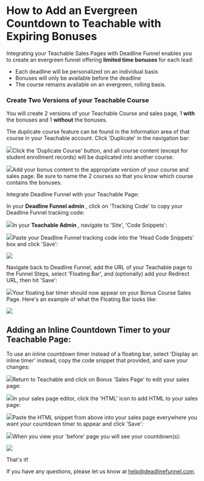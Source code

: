 # How to Add an Evergreen Countdown to Teachable with Expiring Bonuses

Integrating your Teachable Sales Pages with Deadline Funnel enables you to create an evergreen funnel offering **limited time bonuses** for each lead:

* Each deadline will be personalized on an individual basis
* Bonuses will only be available before the deadline
* The course remains available on an evergreen, rolling basis.

### Create Two Versions of your Teachable Course

You will create 2 versions of your Teachable Course and sales page, 1 **with** the bonuses and 1 **without** the bonuses.

The duplicate course feature can be found in the Information area of that course in your Teachable account. Click 'Duplicate' in the navigation bar:

![](https://d33v4339jhl8k0.cloudfront.net/docs/assets/53974d6ce4b0c76107b109d1/images/594aed0a2c7d3a0747ce149e/file-s3SvCeqvvj.png)Click the 'Duplicate Course' button, and all course content \(except for student enrollment records\) will be duplicated into another course:

![](https://d33v4339jhl8k0.cloudfront.net/docs/assets/53974d6ce4b0c76107b109d1/images/594aed4404286305c68d43d3/file-onJEJgx0z4.png)Add your bonus content to the appropriate version of your course and sales page. Be sure to name the 2 courses so that you know which course contains the bonuses.

Integrate Deadline Funnel with your Teachable Page:

In your **Deadline Funnel admin** , click on 'Tracking Code' to copy your Deadline Funnel tracking code:

![](https://d33v4339jhl8k0.cloudfront.net/docs/assets/53974d6ce4b0c76107b109d1/images/5c7478b904286350d08857c9/file-BieT1BNZ80.png)In your **Teachable Admin** , navigate to 'Site', 'Code Snippets':

![](https://d33v4339jhl8k0.cloudfront.net/docs/assets/53974d6ce4b0c76107b109d1/images/57ae2e1990336059d4edf531/file-mRhRN1s0Q6.png)Paste your Deadline Funnel tracking code into the 'Head Code Snippets' box and click 'Save':

![](https://d33v4339jhl8k0.cloudfront.net/docs/assets/53974d6ce4b0c76107b109d1/images/5db844392c7d3a7e9ae32e81/file-kmn0zi7g4N.jpg)

Navigate back to Deadline Funnel, add the URL of your Teachable page to the Funnel Steps, select 'Floating Bar', and \(optionally\) add your Redirect URL, then hit 'Save':

![](https://d33v4339jhl8k0.cloudfront.net/docs/assets/53974d6ce4b0c76107b109d1/images/5c783c362c7d3a0cb932155e/file-JDPyIgnWsG.png)Your floating bar timer should now appear on your Bonus Course Sales Page. Here's an example of what the Floating Bar looks like:

![](https://d33v4339jhl8k0.cloudfront.net/docs/assets/53974d6ce4b0c76107b109d1/images/5c65c0a12c7d3a66e32e783a/file-r2622Bfum3.png)

## Adding an Inline Countdown Timer to your Teachable Page:

To use an inline countdown timer instead of a floating bar, select 'Display an inline timer' instead, copy the code snippet that provided, and save your changes:

![](https://d33v4339jhl8k0.cloudfront.net/docs/assets/53974d6ce4b0c76107b109d1/images/5c783cd22c7d3a0cb9321570/file-hMgAYWDhqC.png)Return to Teachable and click on Bonus 'Sales Page' to edit your sales page:

![](https://d33v4339jhl8k0.cloudfront.net/docs/assets/53974d6ce4b0c76107b109d1/images/5a1f3bf62c7d3a272c0e0f5b/file-HxTIY3uvyN.png)In your sales page editor, click the 'HTML' icon to add HTML to your sales page:

![](https://d33v4339jhl8k0.cloudfront.net/docs/assets/53974d6ce4b0c76107b109d1/images/57ae2a5b90336059d4edf511/file-wPZ1Vw54pP.png)Paste the HTML snippet from above into your sales page everywhere you want your countdown timer to appear and click 'Save':

![](https://d33v4339jhl8k0.cloudfront.net/docs/assets/53974d6ce4b0c76107b109d1/images/57ae2d3890336059d4edf524/file-1synbw53ys.png)When you view your 'before' page you will see your countdown\(s\):

![](https://d33v4339jhl8k0.cloudfront.net/docs/assets/53974d6ce4b0c76107b109d1/images/5908ba3b0428634b4a32ca10/file-jLXjL7Lbwl.png)

That's it!

If you have any questions, please let us know at [help@deadlinefunnel.com](mailto:mailto:help@deadlinefunnel.com).

